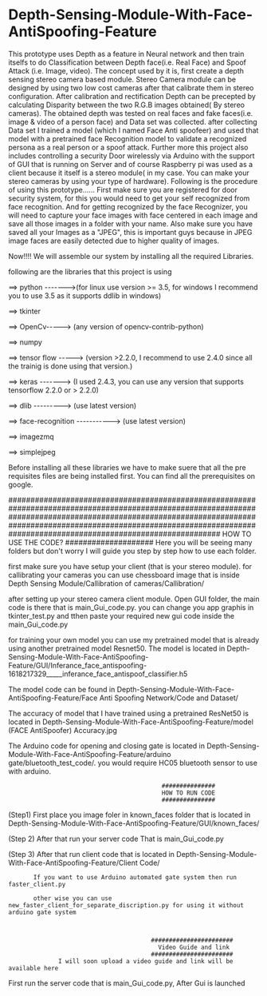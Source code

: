 # Depth-Sensing-Module-With-Face-AntiSpoofing-Feature
This prototype uses Depth as a feature in Neural network and then train itselfs to do Classification between Depth face(i.e. Real Face) and Spoof Attack (i.e. Image, video). The concept used by it is,  first create a depth sensing stereo camera based module. Stereo Camera module can be designed by using two low cost cameras after that calibrate them in stereo configuration. After calibration and rectification Depth can be precepted by calculating Disparity between the two R.G.B images obtained( By stereo cameras). The obtained depth was tested on real faces and fake faces(i.e. image & video of a person face) and Data set was collected. after collecting Data set I trained a model (which I named Face Anti spoofeer) and used that model with a pretrained face Recognition model to validate a recognized persona as a real person or a spoof attack. Further more this project also includes controlling a security Door wirelessly via Arduino with the support of GUI that is running on Server and of course Raspberry pi was used as a client because it itself is a stereo module( in my case. You can make your stereo cameras by using your type of hardware). 
Following is the procedure of using this prototype......
First make sure you are registered for door security system, for this you would need to get your self recognized from face recognition. And for getting recognized by the face Recognizer, you will need to capture your face images with face centered in each image and save all those images in a folder with your name. Also make sure you have saved all your Images as a "JPEG", this is important guys because in JPEG image faces are easily detected due to higher quality of images.




Now!!!!  We will assemble our system by installing all the required Libraries.



following are the libraries that this project is using


==> python ------->(for linux use version >= 3.5, for windows I recommend you to use 3.5 as it supports ddlib in windows)


==> tkinter


==> OpenCv-----> (any version of opencv-contrib-python)


==> numpy


==> tensor flow -----> (version >2.2.0, I recommend to use 2.4.0 since all the trainig is done using that version.)


==> keras -------> (I used 2.4.3, you can use any version that supports tensorflow 2.2.0 or > 2.2.0)


==> dlib ---------> (use latest version)


==> face-recognition -----------> (use latest version)


==> imagezmq


==> simplejpeg



Before installing all these libraries we have to make suere that all the pre requisites files are being installed first.
You can find all the prerequisites on google.


################################################################################################################################################################################################################################################################################
                                                HOW TO USE THE CODE?
                                                ####################
Here you will be seeing many folders but don't worry I will guide you step by step how to use each folder.

first make sure you have setup your client (that is your stereo module).
for callibrating your cameras you can use chessboard image that is inside Depth Sensing Module/Callibration of cameras/Callibration/


after setting up your stereo camera client module.
Open GUI folder, the main code is there that is main_Gui_code.py.
you can change you app graphis in tkinter_test.py and tthen paste your required new gui code inside the main_Gui_code.py

for training your own model you can use my pretrained model that is already using another pretrained model Resnet50.
The model is located in   Depth-Sensing-Module-With-Face-AntiSpoofing-Feature/GUI/Inferance_face_antispoofing-1618217329_____inferance_face_antispoof_classifier.h5


The model code can be found in   Depth-Sensing-Module-With-Face-AntiSpoofing-Feature/Face Anti Spoofing Network/Code and Dataset/

The accuracy of model that I have trained using a pretrained ResNet50 is located in  Depth-Sensing-Module-With-Face-AntiSpoofing-Feature/model (FACE AntiSpoofer) Accuracy.jpg


The Arduino code for opening and closing gate is located in   Depth-Sensing-Module-With-Face-AntiSpoofing-Feature/arduino gate/bluetooth_test_code/.
you would require HC05 bluetooth sensor to use with arduino.

                                               ###############
                                               HOW TO RUN CODE
                                               ###############
                                               
(Step1)   First place you image foler in known_faces folder that is located in    Depth-Sensing-Module-With-Face-AntiSpoofing-Feature/GUI/known_faces/



(Step 2)  After that run your server code That is main_Gui_code.py


(Step 3)  After that run client code that is located in   Depth-Sensing-Module-With-Face-AntiSpoofing-Feature/Client Code/

           If you want to use Arduino automated gate system then run faster_client.py
           
           other wise you can use new_faster_client_for_separate_discription.py for using it without arduino gate system

                          
                          
                                            #######################
                                              Video Guide and link
                                            #######################
                  I will soon upload a video guide and link will be available here
                  
                  
First run the server code that is main_Gui_code.py, After Gui is launched                                               
